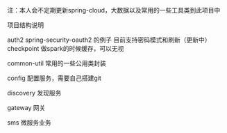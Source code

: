 注：本人会不定期更新spring-cloud，大数据以及常用的一些工具类到此项目中


项目结构说明

auth2
  spring-security-oauth2 的例子
  目前支持密码模式和刷新（更新中）
checkpoint
  做spark的时候缓存，可以无视
  
common-util
  常用的一些公用类封装
  
config
  配置服务，需要自己搭建git
  
discovery
  发现服务
  
gateway
  网关
  
sms
  微服务业务